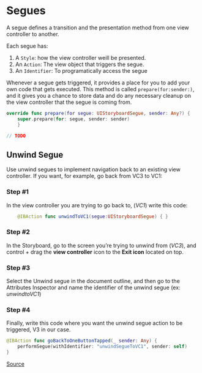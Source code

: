 # Segues

A segue defines a transition and the presentation method from one view controller to another.

Each segue has:

1. A `Style`: how the view controller weill be presented.
2. An `Action`: The view object that triggers the segue.
3. An `Identifier`: To programatically access the segue

Whenever a segue gets triggered, it provides a place for you to add your own code that gets executed. This method is called `prepare(for:sender:)`, and it gives you a chance to store data and do any necessary cleanup on the view controller that the segue is coming from.

```Swift
override func prepare(for segue: UIStoryboardSegue, sender: Any?) {
    super.prepare(for: segue, sender: sender)
    }

// TODO
```

## Unwind Segue

Use unwind segues to implement navigation back to an existing view controller. If you want, for example, go back from VC3 to VC1:

### Step #1

In the view controller you are trying to go back to, (*VC1*) write this code:

```swift
    @IBAction func unwindToVC1(segue:UIStoryboardSegue) { }
```

### Step #2

In the Storyboard, go to the screen you’re trying to unwind from (*VC3*), and control + drag the **view controller** icon to the **Exit icon** located on top.

### Step #3

Select the Unwind segue in the document outline, and then go to the Attributes Inspector and name the identifier of the unwind segue (ex: *unwindtoVC1*)

### Step #4

Finally, write this code where you want the unwind segue action to be triggered, V3 in our case.

```swift
@IBAction func goBackToOneButtonTapped(_ sender: Any) {
    performSegue(withIdentifier: "unwindSegueToVC1", sender: self)
}
```

[Source](https://medium.com/@mimicatcodes/create-unwind-segues-in-swift-3-8793f7d23c6f)